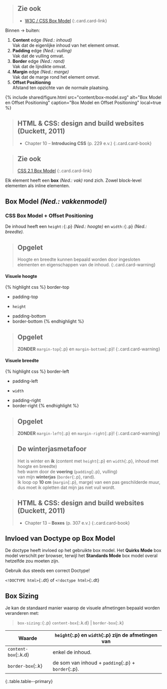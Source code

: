 > Zie ook
> ---
> - [W3C / CSS Box Model](https://www.w3.org/TR/CSS2/box.html)
{:.card.card-link}


Binnen &rarr; buiten:

 1. **Content** edge *(Ned.: inhoud)*  
   Vak dat de eigenlijke inhoud van het element omvat.
 2. **Padding** edge *(Ned.: vulling)*  
   Vak dat de vulling omvat.
 3. **Border** edge *(Ned.: rand)*  
   Vak dat de lijndikte omvat.
 4. **Margin** edge *(Ned.: marge)*  
   Vak dat de marge rond het element omvat.
 5. **Offset Positioning**  
   Afstand ten opzichte van de normale plaatsing.

{% include shared/figure.html src="content/box-model.svg" alt="Box Model en Offset Positioning" caption="Box Model en Offset Positioning" local=true %}

> HTML & CSS: design and build websites (Duckett, 2011)
> ---
> - Chapter 10 – **Introducing CSS** (p. 229 e.v.)
{:.card.card-book}

> Zie ook
> ---
> [CSS 2.1 Box Model](https://www.w3.org/TR/CSS2/box.html)
{:.card.card-link}

Elk element heeft een **box** *(Ned.: vak)* rond zich. Zowel block-level elementen als inline elementen.

Box Model *(Ned.: vakkenmodel)*
-------------------------------

### CSS Box Model + Offset Positioning

De inhoud heeft een `height:`{:.p} *(Ned.: hoogte)* en `width:`{:.p} *(Ned.: breedte).*

> Opgelet
> ---
> Hoogte en breedte kunnen bepaald worden door ingesloten elementen en eigenschappen van de inhoud.
{:.card.card-warning}

#### Visuele hoogte

{% highlight css %}
  border-top
+   padding-top
+     height
+   padding-bottom
+ border-bottom
{% endhighlight %}

> Opgelet
> ---
> **ZONDER** `margin-top`{:.p} en `margin-bottom`{:.p}!
{:.card.card-warning}

#### Visuele breedte

{% highlight css %}
  border-left
+   padding-left
+     width
+   padding-right
+ border-right
{% endhighlight %}

> Opgelet
> ---
> **ZONDER** `margin-left`{:.p} en `margin-right`{:.p}!
{:.card.card-warning}

> De **winterjas**metafoor
> ---
> Het is winter en **ik** (content met `height`{:.p} en `width`{:.p}, inhoud met hoogte en breedte)  
> heb warm door de **voering** (`padding`{:.p}, vulling)  
> van mijn **winterjas** (`border`{:.p}, rand).  
> Ik loop op **10 cm** (`margin`{:.p}, marge) van een pas geschilderde muur, dus moet ik opletten dat mijn jas niet vuil wordt.

> HTML & CSS: design and build websites (Duckett, 2011)
> ---
> - Chapter 13 – **Boxes** (p. 307 e.v.)
{:.card.card-book}

Invloed van Doctype op Box Model
--------------------------------

De doctype heeft invloed op het gebruikte box model. Het **Quirks Mode** box model verschilt per browser, terwijl het **Standards Mode** box model overal hetzelfde zou moeten zijn.

Gebruik dus steeds een correct Doctype!

`<!DOCTYPE html>`{:.dt} of `<!doctype html>`{:.dt}

Box Sizing
----------

Je kan de standaard manier waarop de visuele afmetingen bepaald worden veranderen met:

> `box-sizing:`{:.p} `content-box`{:.k.d} &#124; `border-box`{:.k}

| Waarde               | `height`{:.p} en `width`{:.p} zijn de afmetingen van |
|----------------------|------------------------------------------------------|
| `content-box`{:.k.d} | enkel de inhoud.                                     |
| `border-box`{:.k}    | de som van inhoud + `padding`{:.p} + `border`{:.p}.  |
{:.table.table--primary}